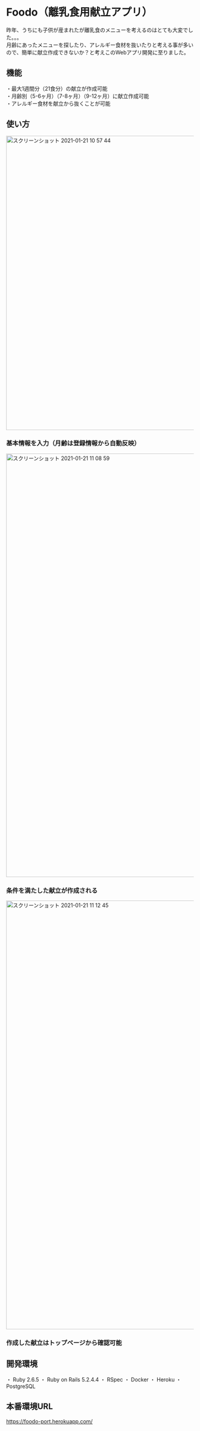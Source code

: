 # Foodo（離乳食用献立アプリ）

昨年、うちにも子供が産まれたが離乳食のメニューを考えるのはとても大変でした。。。  
月齢にあったメニューを探したり、アレルギー食材を抜いたりと考える事が多いので、簡単に献立作成できないか？と考えこのWebアプリ開発に至りました。

## 機能
・最大1週間分（21食分）の献立が作成可能  
・月齢別（5-6ヶ月）（7-8ヶ月）（9-12ヶ月）に献立作成可能  
・アレルギー食材を献立から抜くことが可能

## 使い方

<img width="788" alt="スクリーンショット 2021-01-21 10 57 44" src="https://user-images.githubusercontent.com/68413863/105269844-11862680-5bd8-11eb-8326-14719ccc473d.png">  
  
### 基本情報を入力（月齢は登録情報から自動反映）
    
    
<img width="1134" alt="スクリーンショット 2021-01-21 11 08 59" src="https://user-images.githubusercontent.com/68413863/105270522-421a9000-5bd9-11eb-8511-99ac060e87ae.png">

### 条件を満たした献立が作成される 
   

<img width="1148" alt="スクリーンショット 2021-01-21 11 12 45" src="https://user-images.githubusercontent.com/68413863/105270784-b48b7000-5bd9-11eb-9b03-b31c24254301.png">
  
### 作成した献立はトップページから確認可能
  
## 開発環境  
・ Ruby 2.6.5
・ Ruby on Rails 5.2.4.4
・ RSpec
・ Docker
・ Heroku
・ PostgreSQL

## 本番環境URL  
https://foodo-port.herokuapp.com/
